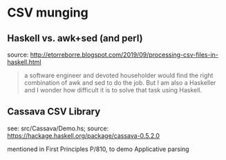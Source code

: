 # CSV munging

## Haskell vs. awk+sed (and perl)

source: <http://etorreborre.blogspot.com/2019/09/processing-csv-files-in-haskell.html>

> a software engineer and devoted householder would find the right
> combination of awk and sed to do the job. But I am also a Haskeller
> and I wonder how difficult it is to solve that task using Haskell.

## Cassava CSV Library

see: src/Cassava/Demo.hs; source: <https://hackage.haskell.org/package/cassava-0.5.2.0>

mentioned in First Principles P/810, to demo Applicative parsing
